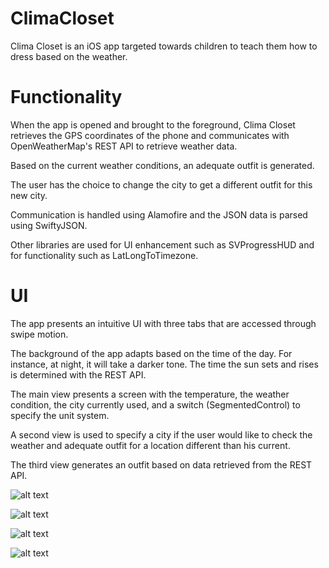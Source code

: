 # ClimaCloset

Clima Closet is an iOS app targeted towards children to teach them how to dress based on the weather. 



# Functionality

When the app is opened and brought to the foreground, Clima Closet retrieves the GPS coordinates of the phone and communicates with OpenWeatherMap's REST API to retrieve weather data. 

Based on the current weather conditions, an adequate outfit is generated. 

The user has the choice to change the city to get a different outfit for this new city.  

Communication is handled using Alamofire and the JSON data is parsed using SwiftyJSON. 

Other libraries are used for UI enhancement such as SVProgressHUD and for functionality such as LatLongToTimezone. 



# UI

The app presents an intuitive UI with three tabs that are accessed through swipe motion. 

The background of the app adapts based on the time of the day. For instance, at night, it will take a darker tone. The time the sun sets and rises is determined with the REST API. 

The main view presents a screen with the temperature, the weather condition, the city currently used, and a switch (SegmentedControl) to specify the unit system. 

A second view is used to specify a city if the user would like to check the weather and adequate outfit for a location different than his current. 

The third view generates an outfit based on data retrieved from the REST API. 

![alt text](http://image.noelshack.com/fichiers/2019/18/1/1556564132-climacloset1.png)

![alt text](http://image.noelshack.com/fichiers/2019/18/1/1556564132-climacloset2.png)

![alt text](http://image.noelshack.com/fichiers/2019/18/1/1556564132-climacloset3.png)

![alt text](http://image.noelshack.com/fichiers/2019/18/1/1556564132-climacloset4.png)


